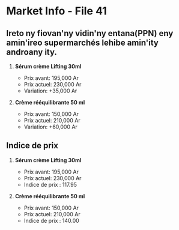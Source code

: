 # Market Info - File 41

## Ireto ny fiovan'ny vidin'ny entana(PPN) eny amin'ireo supermarchés lehibe amin'ity androany ity.

1. **Sérum crème Lifting 30ml**
   - Prix avant: 195,000 Ar
   - Prix actuel: 230,000 Ar
   - Variation: +35,000 Ar

2. **Crème rééquilibrante 50 ml**
   - Prix avant: 150,000 Ar
   - Prix actuel: 210,000 Ar
   - Variation: +60,000 Ar



## Indice de prix

1. **Sérum crème Lifting 30ml**
   - Prix avant: 195,000 Ar
   - Prix actuel: 230,000 Ar
   - Indice de prix : 117.95

2. **Crème rééquilibrante 50 ml**
   - Prix avant: 150,000 Ar
   - Prix actuel: 210,000 Ar
   - Indice de prix : 140.00

